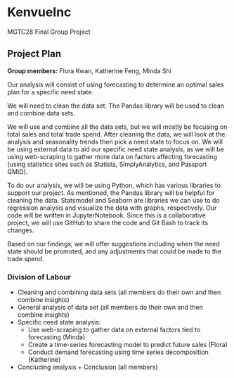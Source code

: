 # KenvueInc
MGTC28 Final Group Project
## Project Plan
**Group members:** Flora Kwan, Katherine Feng, Minda Shi

Our analysis will consist of using forecasting to determine an optimal sales plan for a specific need state.

We will need to clean the data set. The Pandas library will be used to clean and combine data sets. 

We will use and combine all the data sets, but we will mostly be focusing on total sales and total trade spend. After cleaning the data, we will look at the analysis and seasonality trends then pick a need state to focus on. We will be using external data to aid our specific need state analysis, as we will be using web-scraping to gather more data on factors affecting forecasting (using statistics sites such as Statista, SimplyAnalytics, and Passport GMID).

To do our analysis, we will be using Python, which has various libraries to support our project. As mentioned, the Pandas library will be helpful for cleaning the data. Statsmodel and Seaborn are libraries we can use to do regression analysis and visualize the data with graphs, respectively. Our code will be written in JupyterNotebook. Since this is a collaborative project, we will use GitHub to share the code and Git Bash to track its changes.

Based on our findings, we will offer suggestions including when the need state should be promoted, and any adjustments that could be made to the trade spend.

### Division of Labour
* Cleaning and combining data sets (all members do their own and then combine insights)
* General analysis of data set (all members do their own and then combine insights)
* Specific need state analysis:
  - Use web-scraping to gather data on external factors tied to forecasting (Minda)
  - Create a time-series forecasting model to predict future sales (Flora)
  - Conduct demand forecasting using time series decomposition (Katherine)
* Concluding analysis + Conclusion (all members)
